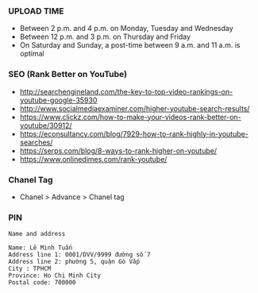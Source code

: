 ### UPLOAD TIME
* Between 2 p.m. and 4 p.m. on Monday, Tuesday and Wednesday
* Between 12 p.m. and 3 p.m. on Thursday and Friday
* On Saturday and Sunday, a post-time between 9 a.m. and 11 a.m. is optimal

### SEO (Rank Better on YouTube)
* http://searchengineland.com/the-key-to-top-video-rankings-on-youtube-google-35930
* http://www.socialmediaexaminer.com/higher-youtube-search-results/
* https://www.clickz.com/how-to-make-your-videos-rank-better-on-youtube/30912/
* https://econsultancy.com/blog/7929-how-to-rank-highly-in-youtube-searches/
* https://serps.com/blog/8-ways-to-rank-higher-on-youtube/
* https://www.onlinedimes.com/rank-youtube/

### Chanel Tag

* Chanel > Advance > Chanel tag

### PIN
```
Name and address

Name: Lê Minh Tuấn
Address line 1: 0001/DVV/9999 đường số 7
Address line 2: phường 5, quận Gò Vấp
City : TPHCM
Province: Ho Chi Minh City
Postal code: 700000

```
